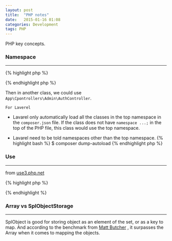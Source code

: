 ```yaml
---
layout: post
title:  "PHP notes"
date:   2015-01-16 01:08
categories: Development
tags: PHP
---
```


PHP key concepts.

### Namespace
------
{% highlight php %}
<?php
namespace App\Controllers\Admin;

Class MyController{
	//...
}

?>
{% endhighlight php %}

Then in another class, we could use `App\Cpontrollers\Admin\AuthController`.

`For Laverel` 

* Lavarel only automatically load all the classes in the top namespace in the `composer.json` file. If the class does not have `namespace ...;` in the top of the PHP file, this class would use the top namespace.

* Lavarel need to be told namespaces other than the top namespace.
{% highlight bash %}
$ composer dump-autoload
{% endhighlight php %}

### Use
------

from [use3.php.net](http://uk3.php.net/manual/en/language.namespaces.importing.php)

{% highlight php %}
<?php
namespace foo;

use My\Full\Classname as Another;

// this is the same as use My\Full\NSname as NSname
use My\Full\NSname;

// importing a global class
use ArrayObject;

// importing a function (PHP 5.6+)
use function My\Full\functionName;

// aliasing a function (PHP 5.6+)
use function My\Full\functionName as func;

// importing a constant (PHP 5.6+)
use const My\Full\CONSTANT;

$obj = new namespace\Another; // instantiates object of class foo\Another

$obj = new Another; // instantiates object of class My\Full\Classname

NSname\subns\func(); // calls function My\Full\NSname\subns\func

$a = new ArrayObject(array(1)); // instantiates object of class ArrayObject
// without the "use ArrayObject" we would instantiate an object of class foo\ArrayObject

func(); // calls function My\Full\functionName

echo CONSTANT; // echoes the value of My\Full\CONSTANT
?>
{% endhighlight %}

### Array vs SplObjectStorage
------
SplObject is good for storing object as an element of the set, or as a key to map. 
And according to the benchmark from [Matt Butcher](http://technosophos.com/2009/05/29/set-objects-php-arrays-vs-splobjectstorage.html) , it surpasses the Array when it comes to mapping the objects.
